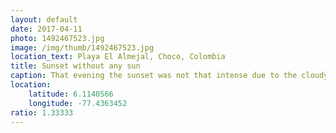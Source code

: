 ```yaml
---
layout: default
date: 2017-04-11
photo: 1492467523.jpg
image: /img/thumb/1492467523.jpg
location_text: Playa El Almejal, Choco, Colombia
title: Sunset without any sun
caption: That evening the sunset was not that intense due to the cloudy sky, but, nonetheless the light was enough to get that perfect reflection!
location:
    latitude: 6.1140566
    longitude: -77.4363452
ratio: 1.33333
---
```

